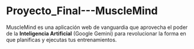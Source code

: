 # Proyecto_Final---MuscleMind
MuscleMind es una aplicación web de vanguardia que aprovecha el poder de la **Inteligencia Artificial** (Google Gemini) para revolucionar la forma en que planificas y ejecutas tus entrenamientos. 
